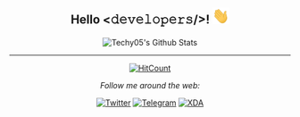 <div align="center">
<h2> Hello <𝚍𝚎𝚟𝚎𝚕𝚘𝚙𝚎𝚛𝚜/>! <img src="https://github.com/ABSphreak/ABSphreak/blob/master/gifs/Hi.gif" width="30px"></h2>
</div>

<div align="center">

<img align="center" src="https://github-readme-stats.vercel.app/api?username=Techy05&include_all_commits=true&count_private=true&hide=stars&show_icons=true&line_height=20&title_color=00E6AC&icon_color=80D4FF&text_color=D3D3D3&bg_color=0,000000,130F40" alt="Techy05's Github Stats">

</br>

---

[![HitCount](http://hits.dwyl.com/Techy05/Techy05.svg)](http://hits.dwyl.com/Techy05/Techy05)

<i>Follow me around the web:</i><br>

<a href="https://www.twitter/TechyMp005" target="_blank"><img src="https://img.shields.io/badge/Twitter-blue.svg?&style=flat-square&logo=twitter&logoColor=white" alt="Twitter"></a>
<a href="https://t.me/TechyNewbie" target="_blank"><img src="https://img.shields.io/badge/Telegram-blueviolet.svg?&style=flat-square&logo=telegram&logoColor=white" alt="Telegram"></a>
<a href="https://forum.xda-developers.com/member.php?u=9393824" target="_blank"><img src="https://img.shields.io/badge/XDA-black.svg?&style=flat-square&logo=xda-developers" alt="XDA"></a>

</div>

<!-- For Later Purposes
**Techy05/Techy05** is a ✨ _special_ ✨ repository because its `README.md` (this file) appears on your GitHub profile.

Here are some ideas to get you started:

- 🔭 I’m currently working on ...
- 🌱 I’m currently learning ...
- 👯 I’m looking to collaborate on ...
- 🤔 I’m looking for help with ...
- 💬 Ask me about ...
- 📫 How to reach me: ...
- 😄 Pronouns: ...
- ⚡ Fun fact: ...
-->
